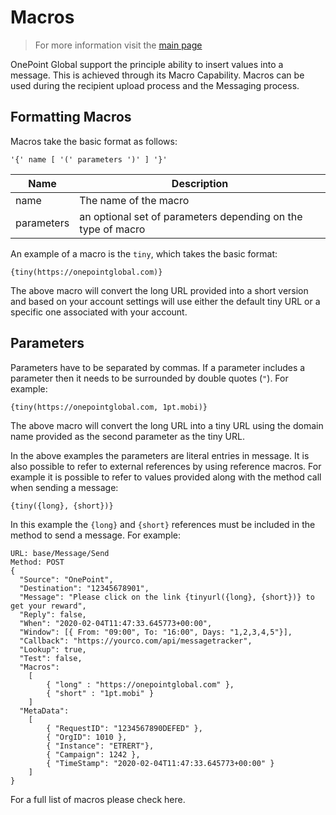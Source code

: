 # Macros

> For more information visit the [main page](../README.md)

OnePoint Global support the principle ability to insert values into a message. This is achieved through its Macro Capability. Macros can be used during the recipient upload process and the Messaging process.

## Formatting Macros
Macros take the basic format as follows:

```
'{' name [ '(' parameters ')' ] '}'
```

Name | Description
---- | -----------
name | The name of the macro
parameters | an optional set of parameters depending on the type of macro

An example of a macro is the `tiny`, which takes the basic format:

```
{tiny(https://onepointglobal.com)}
```
The above macro will convert the long URL provided into a short version and based on your account settings will use either the default tiny URL or a specific one associated with your account.

## Parameters
Parameters have to be separated by commas. If a parameter includes a parameter then it needs to be surrounded by double quotes (`"`). For example:

```
{tiny(https://onepointglobal.com, 1pt.mobi)}
```
The above macro will convert the long URL into a tiny URL using the domain name provided as the second parameter as the tiny URL.

In the above examples the parameters are literal entries in message. It is also possible to refer to external references by using reference macros. For example it is possible to refer to values provided along with the method call when sending a message:

```
{tiny({long}, {short})}
```
In this example the `{long}` and `{short}` references must be included in the method to send a message. For example:

```
URL: base/Message/Send
Method: POST
{
  "Source": "OnePoint",
  "Destination": "12345678901",
  "Message": "Please click on the link {tinyurl({long}, {short})} to get your reward",
  "Reply": false,
  "When": "2020-02-04T11:47:33.645773+00:00",
  "Window": [{ From: "09:00", To: "16:00", Days: "1,2,3,4,5"}],
  "Callback": "https://yourco.com/api/messagetracker",
  "Lookup": true,
  "Test": false,
  "Macros":
    [
        { "long" : "https://onepointglobal.com" },
        { "short" : "1pt.mobi" }
    ]
  "MetaData": 
    [
        { "RequestID": "1234567890DEFED" },
        { "OrgID": 1010 },
        { "Instance": "ETRERT"},
        { "Campaign": 1242 },
        { "TimeStamp": "2020-02-04T11:47:33.645773+00:00" }
    ]
}
```

For a full list of macros please check here.



